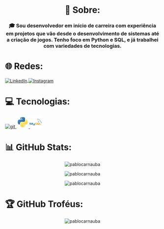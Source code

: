 <h1 align="center">💫 Sobre:</h1>
<h3 align="center">🎓 Sou desenvolvedor em início de carreira com experiência em projetos que vão desde o desenvolvimento de sistemas até a criação de jogos. Tenho foco em Python e SQL, e já trabalhei com variedades de tecnologias. </h3>

<h1 align="left">🌐 Redes:</h1>
<p align="left">
  <a href="https://linkedin.com/in/pablo-carnauba-799196252" target="_blank">
    <img align="center" src="https://raw.githubusercontent.com/rahuldkjain/github-profile-readme-generator/master/src/images/icons/Social/linked-in-alt.svg" alt="LinkedIn" height="30" width="40" />
  </a>
  <a href="https://instagram.com/pablokkkjjj" target="_blank">
    <img align="center" src="https://raw.githubusercontent.com/rahuldkjain/github-profile-readme-generator/master/src/images/icons/Social/instagram.svg" alt="Instagram" height="30" width="40" />
  </a>
</p>

<h1 align="left">💻 Tecnologias:</h1>
<p align="left">
  <a href="https://git-scm.com/" target="_blank" rel="noreferrer">
    <img src="https://www.vectorlogo.zone/logos/git-scm/git-scm-icon.svg" alt="git" width="40" height="40"/>
  </a>
  <a href="https://www.python.org" target="_blank" rel="noreferrer">
    <img src="https://raw.githubusercontent.com/devicons/devicon/master/icons/python/python-original.svg" alt="python" width="40" height="40"/>
  </a>
  <a href="https://www.mysql.com/" target="_blank" rel="noreferrer">
    <img src="https://raw.githubusercontent.com/devicons/devicon/master/icons/mysql/mysql-original-wordmark.svg" alt="mysql" width="40" height="40"/>
  </a>
</p>

<h1 align="left">📊 GitHub Stats:</h1>
<p align="center">
  <img src="https://github-readme-streak-stats.herokuapp.com/?user=pablocarnauba&theme=dracula&locale=pt-br" alt="pablocarnauba" />
</p>
<p align="center">
  <img src="https://github-readme-stats.vercel.app/api?username=pablocarnauba&show_icons=true&locale=pt-br&theme=dracula" alt="pablocarnauba" />
</p>
<p align="center">
  <img src="https://github-readme-stats.vercel.app/api/top-langs?username=pablocarnauba&show_icons=true&locale=pt-br&layout=compact&theme=dracula" alt="pablocarnauba" />
</p>

<h1 align="left">🏆 GitHub Troféus:</h1>
<p align="center">
  <img src="https://github-profile-trophy.vercel.app/?username=pablocarnauba&theme=dracula" alt="pablocarnauba" />
</p>

